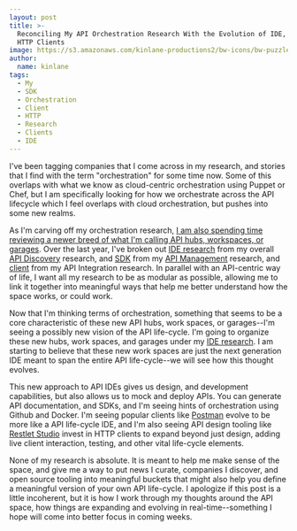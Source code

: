 ```yaml
---
layout: post
title: >-
  Reconciling My API Orchestration Research With the Evolution of IDE, SDK, and
  HTTP Clients
image: https://s3.amazonaws.com/kinlane-productions2/bw-icons/bw-puzzle-round.png
author:
  name: kinlane
tags:
  - My
  - SDK
  - Orchestration
  - Client
  - HTTP
  - Research
  - Clients
  - IDE
---
```

I've been tagging companies that I come across in my research, and stories that I find with the term "orchestration" for some time now. Some of this overlaps with what we know as cloud-centric orchestration using Puppet or Chef, but I am specifically looking for how we orchestrate across the API lifecycle which I feel overlaps with cloud orchestration, but pushes into some new realms.

As I'm carving off my orchestration research, [I am also spending time reviewing a newer breed of what I'm calling API hubs, workspaces, or garages](http://apievangelist.com/2015/10/06/some-thoughts-for-the-coming-wave-of-api-hubs-garages-and-workbenches/). Over the last year, I've broken out [IDE research](http://ide.apievangelist.com/) from my overall [API Discovery](http://discovery.apievangelist.com/) research, and [SDK](http://sdk.apievangelist.com/) from my [API Management](http://management.apievangelist.com/) research, and [client](http://client.apievangelist.com/) from my API Integration research. In parallel with an API-centric way of life, I want all my research to be as modular as possible, allowing me to link it together into meaningful ways that help me better understand how the space works, or could work.

Now that I'm thinking terms of orchestration, something that seems to be a core characteristic of these new API hubs, work spaces, or garages--I'm seeing a possibly new vision of the API life-cycle. I'm going to organize these new hubs, work spaces, and garages under my [IDE research](http://ide.apievangelist.com/). I am starting to believe that these new work spaces are just the next generation IDE meant to span the entire API life-cycle--we will see how this thought evolves.

This new approach to API IDEs gives us design, and development capabilities, but also allows us to mock and deploy APIs. You can generate API documentation, and SDKs, and I'm seeing hints of orchestration using Github and Docker. I'm seeing popular clients like [Postman](https://www.getpostman.com/) evolve to be more like a API life-cycle IDE, and I'm also seeing API design tooling like [Restlet Studio](http://restlet.com/products/restlet-studio/) invest in HTTP clients to expand beyond just design, adding live client interaction, testing, and other vital life-cycle elements.

None of my research is absolute. It is meant to help me make sense of the space, and give me a way to put news I curate, companies I discover, and open source tooling into meaningful buckets that might also help you define a meaningful version of your own API life-cycle. I apologize if this post is a little incoherent, but it is how I work through my thoughts around the API space, how things are expanding and evolving in real-time--something I hope will come into better focus in coming weeks.